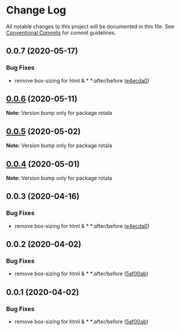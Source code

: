 # Change Log

All notable changes to this project will be documented in this file.
See [Conventional Commits](https://conventionalcommits.org) for commit guidelines.

## 0.0.7 (2020-05-17)


### Bug Fixes

* remove box-sizing for html & * *:after/before ([e4ecda0](https://github.com/daiyanze/rotala/commit/e4ecda0bdc04d6ffaf28a524b16dd355a6f808e0))





## [0.0.6](https://github.com/daiyanze/rotala/compare/rotala@0.0.3...rotala@0.0.6) (2020-05-11)

**Note:** Version bump only for package rotala





## [0.0.5](https://github.com/daiyanze/rotala/compare/rotala@0.0.3...rotala@0.0.5) (2020-05-02)

**Note:** Version bump only for package rotala





## [0.0.4](https://github.com/daiyanze/rotala/compare/rotala@0.0.3...rotala@0.0.4) (2020-05-01)

**Note:** Version bump only for package rotala





## 0.0.3 (2020-04-16)


### Bug Fixes

* remove box-sizing for html & * *:after/before ([e4ecda0](https://github.com/daiyanze/rotala/commit/e4ecda0bdc04d6ffaf28a524b16dd355a6f808e0))





## 0.0.2 (2020-04-02)


### Bug Fixes

* remove box-sizing for html & * *:after/before ([5af00ab](https://github.com/daiyanze/rotala/commit/5af00ab42c455f82d9519266b6ef3d76e0fc7c54))





## 0.0.1 (2020-04-02)


### Bug Fixes

* remove box-sizing for html & * *:after/before ([5af00ab](https://github.com/daiyanze/rotala/commit/5af00ab42c455f82d9519266b6ef3d76e0fc7c54))

